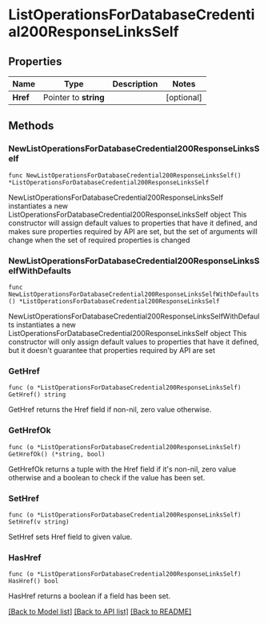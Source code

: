 # ListOperationsForDatabaseCredential200ResponseLinksSelf

## Properties

Name | Type | Description | Notes
------------ | ------------- | ------------- | -------------
**Href** | Pointer to **string** |  | [optional] 

## Methods

### NewListOperationsForDatabaseCredential200ResponseLinksSelf

`func NewListOperationsForDatabaseCredential200ResponseLinksSelf() *ListOperationsForDatabaseCredential200ResponseLinksSelf`

NewListOperationsForDatabaseCredential200ResponseLinksSelf instantiates a new ListOperationsForDatabaseCredential200ResponseLinksSelf object
This constructor will assign default values to properties that have it defined,
and makes sure properties required by API are set, but the set of arguments
will change when the set of required properties is changed

### NewListOperationsForDatabaseCredential200ResponseLinksSelfWithDefaults

`func NewListOperationsForDatabaseCredential200ResponseLinksSelfWithDefaults() *ListOperationsForDatabaseCredential200ResponseLinksSelf`

NewListOperationsForDatabaseCredential200ResponseLinksSelfWithDefaults instantiates a new ListOperationsForDatabaseCredential200ResponseLinksSelf object
This constructor will only assign default values to properties that have it defined,
but it doesn't guarantee that properties required by API are set

### GetHref

`func (o *ListOperationsForDatabaseCredential200ResponseLinksSelf) GetHref() string`

GetHref returns the Href field if non-nil, zero value otherwise.

### GetHrefOk

`func (o *ListOperationsForDatabaseCredential200ResponseLinksSelf) GetHrefOk() (*string, bool)`

GetHrefOk returns a tuple with the Href field if it's non-nil, zero value otherwise
and a boolean to check if the value has been set.

### SetHref

`func (o *ListOperationsForDatabaseCredential200ResponseLinksSelf) SetHref(v string)`

SetHref sets Href field to given value.

### HasHref

`func (o *ListOperationsForDatabaseCredential200ResponseLinksSelf) HasHref() bool`

HasHref returns a boolean if a field has been set.


[[Back to Model list]](../README.md#documentation-for-models) [[Back to API list]](../README.md#documentation-for-api-endpoints) [[Back to README]](../README.md)


